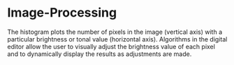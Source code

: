 # Image-Processing
The histogram plots the number of pixels in the image (vertical axis) with a particular brightness or tonal value (horizontal axis). Algorithms in the digital editor allow the user to visually adjust the brightness value of each pixel and to dynamically display the results as adjustments are made.
